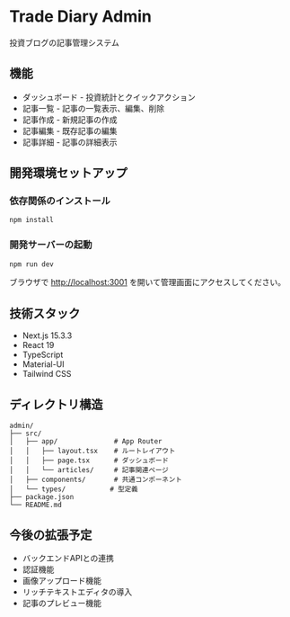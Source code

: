 # Trade Diary Admin

投資ブログの記事管理システム

## 機能

- ダッシュボード - 投資統計とクイックアクション
- 記事一覧 - 記事の一覧表示、編集、削除
- 記事作成 - 新規記事の作成
- 記事編集 - 既存記事の編集
- 記事詳細 - 記事の詳細表示

## 開発環境セットアップ

### 依存関係のインストール

```bash
npm install
```

### 開発サーバーの起動

```bash
npm run dev
```

ブラウザで [http://localhost:3001](http://localhost:3001) を開いて管理画面にアクセスしてください。

## 技術スタック

- Next.js 15.3.3
- React 19
- TypeScript
- Material-UI
- Tailwind CSS

## ディレクトリ構造

```
admin/
├── src/
│   ├── app/              # App Router
│   │   ├── layout.tsx    # ルートレイアウト
│   │   ├── page.tsx      # ダッシュボード
│   │   └── articles/     # 記事関連ページ
│   ├── components/       # 共通コンポーネント
│   └── types/           # 型定義
├── package.json
└── README.md
```

## 今後の拡張予定

- バックエンドAPIとの連携
- 認証機能
- 画像アップロード機能
- リッチテキストエディタの導入
- 記事のプレビュー機能 